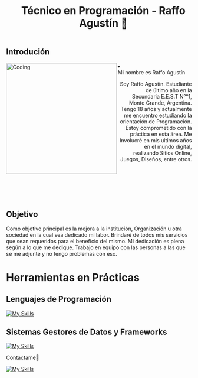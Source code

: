 <!--h1 without bottom border-->
<div id="user-content-toc">
  <ul align="center">
    <summary><h1 style="display: inline-block"> Técnico en Programación - Raffo Agustín 👋</h1></summary>
  </ul>
</div>


## Introdución

<img align="left" alt="Coding" width="300" src="https://i.pinimg.com/originals/81/17/8b/81178b47a8598f0c81c4799f2cdd4057.gif">

<li>
  <ul>Mi nombre es Raffo Agustín</ul>
</li>

<p align="right">Soy Raffo Agustín. Estudiante de último año en la Secundaria E.E.S.T N°°1, Monte Grande, Argentina. Tengo 18 años y actualmente me encuentro estudiando la orientación de Programación. Estoy comprometido con la práctica en esta área. Me Involucré en mis ultimos años en el mundo digital, realizando Sitios Online, Juegos, Diseños, entre otros.</p>

<br><br><br><br><br>

## Objetivo

Como objetivo principal es la mejora a la institución, Organización u otra sociedad en la cual sea dedicado mi labor. Brindaré de todos mis servicios que sean requeridos para el beneficio del mismo. Mi dedicación es plena según a lo que me dedique. Trabajo en equipo con las personas a las que se me adjunte y no tengo problemas con eso.

<h1>Herramientas en Prácticas</h1>
<h2>Lenguajes de Programación</h2>

[![My Skills](https://skillicons.dev/icons?i=js,html,css,php,python,java,ruby)](https://skillicons.dev)

<h2>Sistemas Gestores de Datos y Frameworks</h2>

[![My Skills](https://skillicons.dev/icons?i=mysql,spring,bootstrap,firebase,django,jquery)](https://skillicons.dev)


Contactame🤝

[![My Skills](https://skillicons.dev/icons?i=instagram,twitter,linkedin)](https://skillicons.dev)


